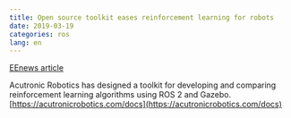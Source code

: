 ```yaml
---
title: Open source toolkit eases reinforcement learning for robots
date: 2019-03-19
categories: ros
lang: en
---
```

[EEnews article](https://www.eenewseurope.com/news/open-source-toolkit-eases-reinforcement-learning-robots)

Acutronic Robotics has designed a toolkit for developing and comparing reinforcement learning algorithms using ROS 2 and Gazebo.
[https://acutronicrobotics.com/docs](https://acutronicrobotics.com/docs)
